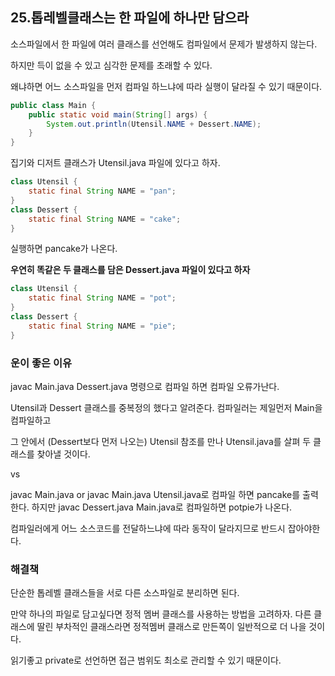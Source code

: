 ## 25.톱레벨클래스는 한 파일에 하나만 담으라

소스파일에서 한 파일에 여러 클래스를 선언해도 컴파일에서 문제가 발생하지 않는다.

하지만 득이 없을 수 있고 심각한 문제를 초래할 수 있다.

왜냐하면 어느 소스파일을 먼저 컴파일 하느냐에 따라 실행이 달라질 수 있기 때문이다.

```java
public class Main {
    public static void main(String[] args) {
        System.out.println(Utensil.NAME + Dessert.NAME);
    }
}
```

집기와 디저트 클래스가 Utensil.java 파일에 있다고 하자.

```java
class Utensil {
    static final String NAME = "pan";
}
class Dessert {
    static final String NAME = "cake";
}
```

실행하면 pancake가 나온다.

**우연히 똑같은 두 클래스를 담은 Dessert.java 파일이 있다고 하자**

```java
class Utensil {
    static final String NAME = "pot";
}
class Dessert {
    static final String NAME = "pie";
}
```

### 운이 좋은 이유

javac Main.java Dessert.java 명령으로 컴파일 하면 컴파일 오류가난다.

Utensil과 Dessert 클래스를 중복정의 했다고 알려준다. 컴파일러는 제일먼저 Main을 컴파일하고

그 안에서 (Dessert보다 먼저 나오는) Utensil 참조를 만나 Utensil.java를 살펴 두 클래스를 찾아낼 것이다.

vs

javac Main.java or javac Main.java Utensil.java로 컴파일 하면 pancake를 출력한다.
하지만 javac Dessert.java Main.java로 컴파일하면 potpie가 나온다.

컴파일러에게 어느 소스코드를 전달하느냐에 따라 동작이 달라지므로 반드시 잡아야한다.

### 해결책

단순한 톱레벨 클래스들을 서로 다른 소스파일로 분리하면 된다.

만약 하나의 파일로 담고싶다면 정적 멤버 클래스를 사용하는 방법을 고려하자.
다른 클래스에 딸린 부차적인 클래스라면 정적멤버 클래스로 만든쪽이 일반적으로 더 나을 것이다.

읽기좋고 private로 선언하면 접근 범위도 최소로 관리할 수 있기 때문이다.
